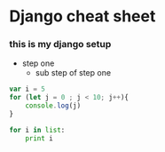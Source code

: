 # Django cheat sheet
### this is my django setup
* step one 
    * sub step of step one

```js
var i = 5
for (let j = 0 ; j < 10; j++){
    console.log(j)
}
```

```python
for i in list:
    print i
```